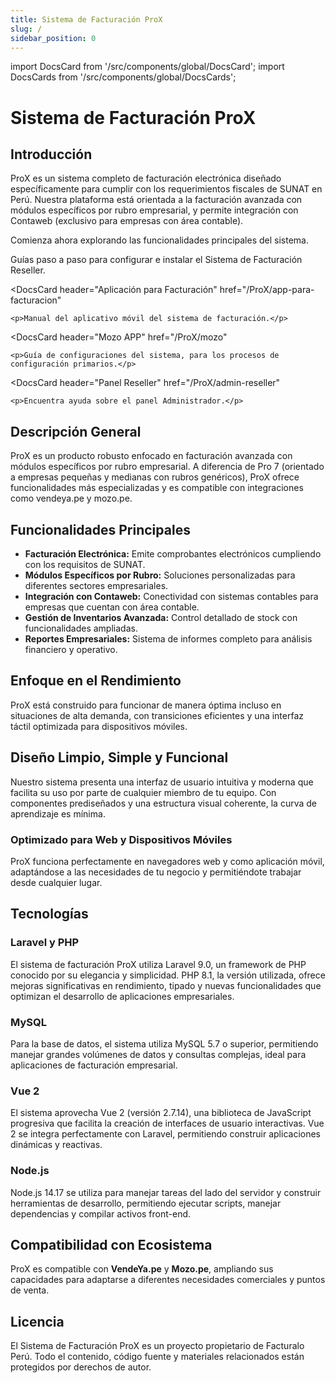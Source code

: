 ```yaml
---
title: Sistema de Facturación ProX
slug: /
sidebar_position: 0
---
```


import DocsCard from '/src/components/global/DocsCard';
import DocsCards from '/src/components/global/DocsCards';

# Sistema de Facturación ProX

<head>
  <title>Sistema de Facturación ProX - Facturalo Perú</title>
  <meta
    name="description"
    content="Sistema de Facturación ProX: Solución completa de facturación electrónica para empresas peruanas que cumple con los requisitos de SUNAT."
  />
</head>

## Introducción

ProX es un sistema completo de facturación electrónica diseñado específicamente para cumplir con los requerimientos fiscales de SUNAT en Perú. Nuestra plataforma está orientada a la facturación avanzada con módulos específicos por rubro empresarial, y permite integración con Contaweb (exclusivo para empresas con área contable).

Comienza ahora explorando las funcionalidades principales del sistema.

<DocsCards>
<DocsCard header="Guía de Instalación" href="/ProX/instalaciones" >
    <p>Guías paso a paso para configurar e instalar el Sistema de Facturación Reseller.</p>
  </DocsCard>

  <DocsCard
    header="Aplicación para Facturación"
    href="/ProX/app-para-facturacion"
    
  >
    <p>Manual del aplicativo móvil del sistema de facturación.</p>
  </DocsCard>

  <DocsCard
    header="Mozo APP"
    href="/ProX/mozo"

  >
    <p>Guía de configuraciones del sistema, para los procesos de configuración primarios.</p>
  </DocsCard>

  <DocsCard 
    header="Panel Reseller" 
    href="/ProX/admin-reseller" 

  >
    <p>Encuentra ayuda sobre el panel Administrador.</p>
  </DocsCard>
</DocsCards>

## Descripción General

ProX es un producto robusto enfocado en facturación avanzada con módulos específicos por rubro empresarial. A diferencia de Pro 7 (orientado a empresas pequeñas y medianas con rubros genéricos), ProX ofrece funcionalidades más especializadas y es compatible con integraciones como vendeya.pe y mozo.pe.

## Funcionalidades Principales

- **Facturación Electrónica:** Emite comprobantes electrónicos cumpliendo con los requisitos de SUNAT.
- **Módulos Específicos por Rubro:** Soluciones personalizadas para diferentes sectores empresariales.
- **Integración con Contaweb:** Conectividad con sistemas contables para empresas que cuentan con área contable.
- **Gestión de Inventarios Avanzada:** Control detallado de stock con funcionalidades ampliadas.
- **Reportes Empresariales:** Sistema de informes completo para análisis financiero y operativo.

## Enfoque en el Rendimiento

ProX está construido para funcionar de manera óptima incluso en situaciones de alta demanda, con transiciones eficientes y una interfaz táctil optimizada para dispositivos móviles.

## Diseño Limpio, Simple y Funcional

Nuestro sistema presenta una interfaz de usuario intuitiva y moderna que facilita su uso por parte de cualquier miembro de tu equipo. Con componentes prediseñados y una estructura visual coherente, la curva de aprendizaje es mínima.

### Optimizado para Web y Dispositivos Móviles

ProX funciona perfectamente en navegadores web y como aplicación móvil, adaptándose a las necesidades de tu negocio y permitiéndote trabajar desde cualquier lugar.

## Tecnologías

### Laravel y PHP

El sistema de facturación ProX utiliza Laravel 9.0, un framework de PHP conocido por su elegancia y simplicidad. PHP 8.1, la versión utilizada, ofrece mejoras significativas en rendimiento, tipado y nuevas funcionalidades que optimizan el desarrollo de aplicaciones empresariales.

### MySQL

Para la base de datos, el sistema utiliza MySQL 5.7 o superior, permitiendo manejar grandes volúmenes de datos y consultas complejas, ideal para aplicaciones de facturación empresarial.

### Vue 2

El sistema aprovecha Vue 2 (versión 2.7.14), una biblioteca de JavaScript progresiva que facilita la creación de interfaces de usuario interactivas. Vue 2 se integra perfectamente con Laravel, permitiendo construir aplicaciones dinámicas y reactivas.

### Node.js

Node.js 14.17 se utiliza para manejar tareas del lado del servidor y construir herramientas de desarrollo, permitiendo ejecutar scripts, manejar dependencias y compilar activos front-end.

## Compatibilidad con Ecosistema

ProX es compatible con **VendeYa.pe** y **Mozo.pe**, ampliando sus capacidades para adaptarse a diferentes necesidades comerciales y puntos de venta.

## Licencia

El Sistema de Facturación ProX es un proyecto propietario de Facturalo Perú. Todo el contenido, código fuente y materiales relacionados están protegidos por derechos de autor.